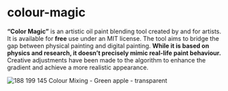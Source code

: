 # colour-magic
**“Color Magic”** is an artistic oil paint blending tool created by and for artists. It is available for **free** use under an MIT license. The tool aims to bridge the gap between physical painting and digital painting. **While it is based on physics and research, it doesn’t precisely mimic real-life paint behaviour.** Creative adjustments have been made to the algorithm to enhance the gradient and achieve a more realistic appearance.

![188 199 145 Colour Mixing - Green apple - transparent](https://github.com/user-attachments/assets/fa7a867b-0bd8-4d94-84d6-b901acf0e7e6)

